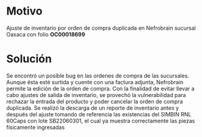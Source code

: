 # Motivo
Ajuste de inventario por orden de compra duplicada en Nefrobrain sucursal Oaxaca con folio **OC00018699**
# Solución

Se encontró un posible bug en las ordenes de compra de las sucursales. Aunque ésta esté surtida y cuente con una factura adjunta, Nefrobrain permite la edición de la orden de compra. Con la finalidad de evitar llevar a cabo ajustes de salida de inventario, se provechó la vulnerabilidad para rechazar la entrada del producto y poder cancelar la orden de compra duplicada. Se realizó la descarga de un reporte de inventario antes y después del ajuste tomando de referencia las existencias del SIMBIN RNL 60Caps con lote SB22060301, el cual ya muestra correctamente las piezas físicamente ingresadas